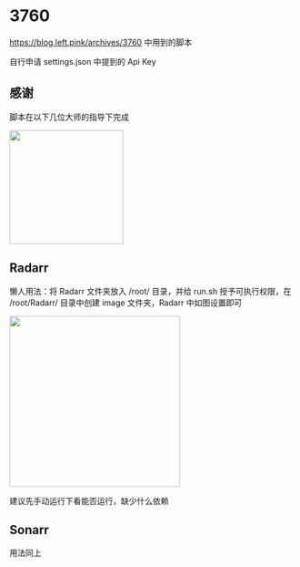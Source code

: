 # 3760
https://blog.left.pink/archives/3760 中用到的脚本

自行申请 settings.json 中提到的 Api Key

## 感谢

脚本在以下几位大师的指导下完成

<img src="https://github.com/Left024/3760/assets/20574903/8434a2c5-7682-418e-af59-3bf7d2a74249" width="200px" />

## Radarr

懒人用法：将 Radarr 文件夹放入 /root/ 目录，并给 run.sh 授予可执行权限，在 /root/Radarr/ 目录中创建 image 文件夹，Radarr 中如图设置即可

<img src="https://chevereto.left.pink/images/2023/12/27/20231227011927.png" width="300px" />

建议先手动运行下看能否运行，缺少什么依赖

## Sonarr

用法同上
